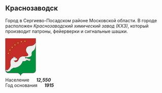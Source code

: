 <!--2022-07-18 01:01:11-->
## Краснозаводск
Город в Сергиево-Посадском районе Московской области.
В городе расположен *Краснозаводский химический завод (КХЗ)*, который производит
патроны, фейерверки и сигнальные шашки.

<img src="./Krasnozavodsk.gif" width="96px"><br>
Население &emsp; ***12,550*** &emsp;<br>
Год&nbsp;основания &emsp; ***1915***